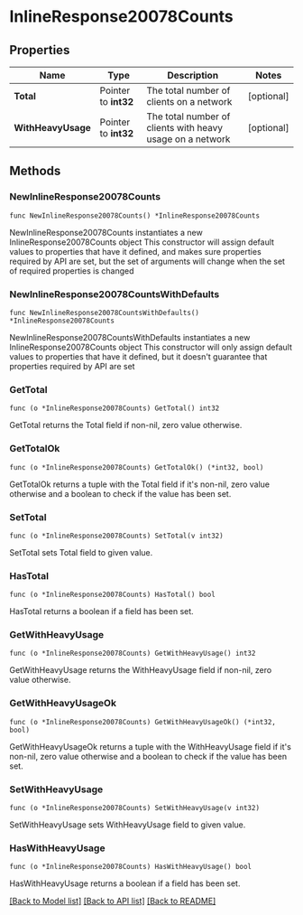 # InlineResponse20078Counts

## Properties

Name | Type | Description | Notes
------------ | ------------- | ------------- | -------------
**Total** | Pointer to **int32** | The total number of clients on a network | [optional] 
**WithHeavyUsage** | Pointer to **int32** | The total number of clients with heavy usage on a network | [optional] 

## Methods

### NewInlineResponse20078Counts

`func NewInlineResponse20078Counts() *InlineResponse20078Counts`

NewInlineResponse20078Counts instantiates a new InlineResponse20078Counts object
This constructor will assign default values to properties that have it defined,
and makes sure properties required by API are set, but the set of arguments
will change when the set of required properties is changed

### NewInlineResponse20078CountsWithDefaults

`func NewInlineResponse20078CountsWithDefaults() *InlineResponse20078Counts`

NewInlineResponse20078CountsWithDefaults instantiates a new InlineResponse20078Counts object
This constructor will only assign default values to properties that have it defined,
but it doesn't guarantee that properties required by API are set

### GetTotal

`func (o *InlineResponse20078Counts) GetTotal() int32`

GetTotal returns the Total field if non-nil, zero value otherwise.

### GetTotalOk

`func (o *InlineResponse20078Counts) GetTotalOk() (*int32, bool)`

GetTotalOk returns a tuple with the Total field if it's non-nil, zero value otherwise
and a boolean to check if the value has been set.

### SetTotal

`func (o *InlineResponse20078Counts) SetTotal(v int32)`

SetTotal sets Total field to given value.

### HasTotal

`func (o *InlineResponse20078Counts) HasTotal() bool`

HasTotal returns a boolean if a field has been set.

### GetWithHeavyUsage

`func (o *InlineResponse20078Counts) GetWithHeavyUsage() int32`

GetWithHeavyUsage returns the WithHeavyUsage field if non-nil, zero value otherwise.

### GetWithHeavyUsageOk

`func (o *InlineResponse20078Counts) GetWithHeavyUsageOk() (*int32, bool)`

GetWithHeavyUsageOk returns a tuple with the WithHeavyUsage field if it's non-nil, zero value otherwise
and a boolean to check if the value has been set.

### SetWithHeavyUsage

`func (o *InlineResponse20078Counts) SetWithHeavyUsage(v int32)`

SetWithHeavyUsage sets WithHeavyUsage field to given value.

### HasWithHeavyUsage

`func (o *InlineResponse20078Counts) HasWithHeavyUsage() bool`

HasWithHeavyUsage returns a boolean if a field has been set.


[[Back to Model list]](../README.md#documentation-for-models) [[Back to API list]](../README.md#documentation-for-api-endpoints) [[Back to README]](../README.md)


